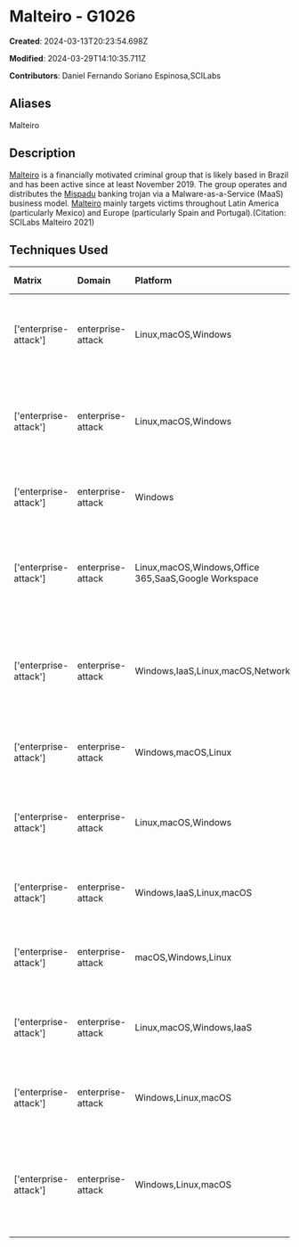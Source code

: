 # Malteiro - G1026

**Created**: 2024-03-13T20:23:54.698Z

**Modified**: 2024-03-29T14:10:35.711Z

**Contributors**: Daniel Fernando Soriano Espinosa,SCILabs

## Aliases

Malteiro

## Description

[Malteiro](https://attack.mitre.org/groups/G1026) is a financially motivated criminal group that is likely based in Brazil and has been active since at least November 2019. The group operates and distributes the [Mispadu](https://attack.mitre.org/software/S1122)  banking trojan via a Malware-as-a-Service (MaaS) business model. [Malteiro](https://attack.mitre.org/groups/G1026) mainly targets victims throughout Latin America (particularly Mexico) and Europe (particularly Spain and Portugal).(Citation: SCILabs Malteiro 2021)

## Techniques Used

|Matrix|Domain|Platform|Technique ID|Technique Name|Use|
| :---| :---| :---| :---| :---| :---|
|['enterprise-attack']|enterprise-attack|Linux,macOS,Windows|T1204.002|Malicious File|[Malteiro](https://attack.mitre.org/groups/G1026) has relied on users to execute .zip file attachments containing malicious URLs.(Citation: SCILabs Malteiro 2021) |
|['enterprise-attack']|enterprise-attack|Linux,macOS,Windows|T1555.003|Credentials from Web Browsers|[Malteiro](https://attack.mitre.org/groups/G1026) has stolen credentials stored in the victim’s browsers via software tool NirSoft WebBrowserPassView.(Citation: SCILabs Malteiro 2021)|
|['enterprise-attack']|enterprise-attack|Windows|T1055.001|Dynamic-link Library Injection|[Malteiro](https://attack.mitre.org/groups/G1026) has injected [Mispadu](https://attack.mitre.org/software/S1122)’s DLL into a process.(Citation: SCILabs Malteiro 2021)|
|['enterprise-attack']|enterprise-attack|Linux,macOS,Windows,Office 365,SaaS,Google Workspace|T1657|Financial Theft|[Malteiro](https://attack.mitre.org/groups/G1026) targets organizations in a wide variety of sectors via the use of [Mispadu](https://attack.mitre.org/software/S1122) banking trojan with the goal of financial theft.(Citation: SCILabs Malteiro 2021)|
|['enterprise-attack']|enterprise-attack|Windows,IaaS,Linux,macOS,Network|T1082|System Information Discovery|[Malteiro](https://attack.mitre.org/groups/G1026) collects the machine information, system architecture, the OS version, computer name, and Windows product name.(Citation: SCILabs Malteiro 2021)|
|['enterprise-attack']|enterprise-attack|Windows,macOS,Linux|T1059.005|Visual Basic|[Malteiro](https://attack.mitre.org/groups/G1026) has utilized a dropper containing malicious VBS scripts.(Citation: SCILabs Malteiro 2021)|
|['enterprise-attack']|enterprise-attack|Linux,macOS,Windows|T1027.013|Encrypted/Encoded File|[Malteiro](https://attack.mitre.org/groups/G1026) has used scripts encoded in Base64 certificates to distribute malware to victims.(Citation: SCILabs Malteiro Threat Overlap 2023)|
|['enterprise-attack']|enterprise-attack|Windows,IaaS,Linux,macOS|T1518.001|Security Software Discovery|[Malteiro](https://attack.mitre.org/groups/G1026) collects the installed antivirus on the victim machine.(Citation: SCILabs Malteiro 2021)|
|['enterprise-attack']|enterprise-attack|macOS,Windows,Linux|T1566.001|Spearphishing Attachment|[Malteiro](https://attack.mitre.org/groups/G1026) has sent spearphishing emails containing malicious .zip files.(Citation: SCILabs Malteiro 2021)|
|['enterprise-attack']|enterprise-attack|Linux,macOS,Windows,IaaS|T1555|Credentials from Password Stores|[Malteiro](https://attack.mitre.org/groups/G1026) has obtained credentials from mail clients via NirSoft MailPassView.(Citation: SCILabs Malteiro 2021)|
|['enterprise-attack']|enterprise-attack|Windows,Linux,macOS|T1140|Deobfuscate/Decode Files or Information|[Malteiro](https://attack.mitre.org/groups/G1026) has the ability to deobfuscate downloaded files prior to execution.(Citation: SCILabs Malteiro 2021)|
|['enterprise-attack']|enterprise-attack|Windows,Linux,macOS|T1614.001|System Language Discovery|[Malteiro](https://attack.mitre.org/groups/G1026) will terminate [Mispadu](https://attack.mitre.org/software/S1122)'s infection process if the language of the victim machine is not Spanish or Portuguese.(Citation: SCILabs Malteiro 2021)|
